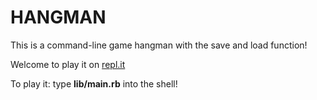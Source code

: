 # HANGMAN

This is a command-line game hangman with the save and load function!

Welcome to play it on [repl.it](https://replit.com/@PPKan/hangman#lib/main.rb)

To play it: type **lib/main.rb** into the shell!